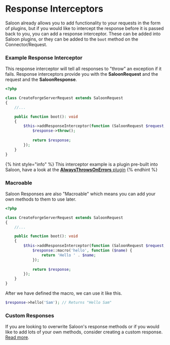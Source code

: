 # Response Interceptors

Saloon already allows you to add functionality to your requests in the form of plugins, but if you would like to intercept the response before it is passed back to you, you can add a response interceptor. These can be added into Saloon plugins, or they can be added to the `boot` method on the Connector/Request.

### Example Response Interceptor

This response interceptor will tell all responses to "throw" an exception if it fails. Response interceptors provide you with the **SaloonRequest** and the request and the **SaloonResponse**.&#x20;

```php
<?php

class CreateForgeServerRequest extends SaloonRequest
{
    //...

    public function boot(): void
    {
        $this->addResponseInterceptor(function (SaloonRequest $request, SaloonResponse $response) {
            $response->throw();
    
            return $response;
        });
    }
}
```

{% hint style="info" %}
This interceptor example is a plugin pre-built into Saloon, have a look at the [**AlwaysThrowsOnErrors** plugin](../next-steps/plugins.md#available-plugins)
{% endhint %}

### Macroable

Saloon Responses are also "Macroable" which means you can add your own methods to them to use later.&#x20;

```php
<?php

class CreateForgeServerRequest extends SaloonRequest
{
    //...

    public function boot(): void
    {
        $this->addResponseInterceptor(function (SaloonRequest $request, SaloonResponse $response) {
            $response::macro('hello', function ($name) {
                return 'Hello ' . $name;
            });
    
            return $response;
        });
    }
}
```

After we have defined the macro, we can use it like this.

```php
$response->hello('Sam'); // Returns "Hello Sam" 
```

### Custom Responses&#x20;

If you are looking to overwrite Saloon's response methods or if you would like to add lots of your own methods, consider creating a custom response. [Read more](../the-basics/responses/#custom-responses).

